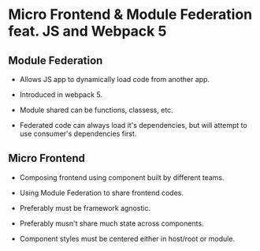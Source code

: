 # Micro Frontend & Module Federation feat. JS and Webpack 5

## Module Federation
- Allows JS app to dynamically load code from another app.

- Introduced in webpack 5.

- Module shared can be functions, classess, etc.

- Federated code can always load it's dependencies, but will attempt to use consumer's dependencies first.

## Micro Frontend
- Composing frontend using component built by different teams.

- Using Module Federation to share frontend codes.

- Preferably must be framework agnostic.

- Preferably musn't share much state across components.

- Component styles must be centered either in host/root or module.